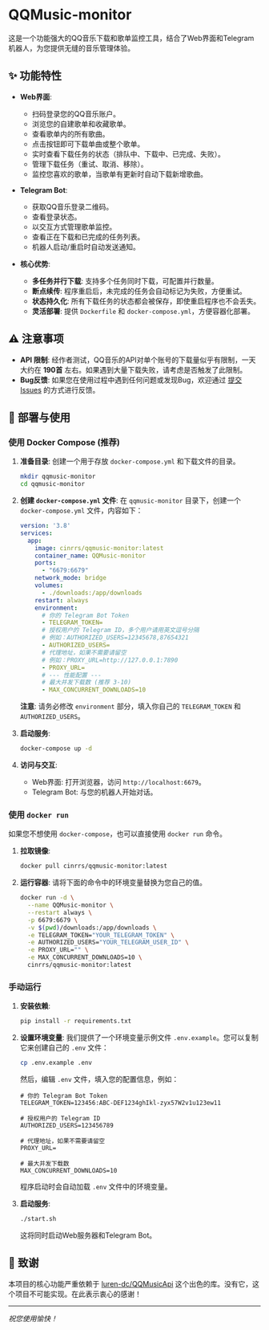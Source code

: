 # QQMusic-monitor

这是一个功能强大的QQ音乐下载和歌单监控工具，结合了Web界面和Telegram机器人，为您提供无缝的音乐管理体验。

## ✨ 功能特性

- **Web界面**:
  - 扫码登录您的QQ音乐账户。
  - 浏览您的自建歌单和收藏歌单。
  - 查看歌单内的所有歌曲。
  - 点击按钮即可下载单曲或整个歌单。
  - 实时查看下载任务的状态（排队中、下载中、已完成、失败）。
  - 管理下载任务（重试、取消、移除）。
  - 监控您喜欢的歌单，当歌单有更新时自动下载新增歌曲。

- **Telegram Bot**:
  - 获取QQ音乐登录二维码。
  - 查看登录状态。
  - 以交互方式管理歌单监控。
  - 查看正在下载和已完成的任务列表。
  - 机器人启动/重启时自动发送通知。

- **核心优势**:
  - **多任务并行下载**: 支持多个任务同时下载，可配置并行数量。
  - **断点续传**: 程序重启后，未完成的任务会自动标记为失败，方便重试。
  - **状态持久化**: 所有下载任务的状态都会被保存，即使重启程序也不会丢失。
  - **灵活部署**: 提供 `Dockerfile` 和 `docker-compose.yml`，方便容器化部署。

## ⚠️ 注意事项

- **API 限制**: 经作者测试，QQ音乐的API对单个账号的下载量似乎有限制，一天大约在 **190首** 左右。如果遇到大量下载失败，请考虑是否触发了此限制。
- **Bug反馈**: 如果您在使用过程中遇到任何问题或发现Bug，欢迎通过 [提交 Issues](https://github.com/Inrrs/QQMusic-monitor/issues) 的方式进行反馈。

## 🚀 部署与使用

### 使用 Docker Compose (推荐)

1.  **准备目录**:
    创建一个用于存放 `docker-compose.yml` 和下载文件的目录。
    ```bash
    mkdir qqmusic-monitor
    cd qqmusic-monitor
    ```

2.  **创建 `docker-compose.yml` 文件**:
    在 `qqmusic-monitor` 目录下，创建一个 `docker-compose.yml` 文件，内容如下：
    ```yml
    version: '3.8'
    services:
      app:
        image: cinrrs/qqmusic-monitor:latest
        container_name: QQMusic-monitor
        ports:
          - "6679:6679"
        network_mode: bridge
        volumes:
          - ./downloads:/app/downloads
        restart: always
        environment:
          # 你的 Telegram Bot Token
          - TELEGRAM_TOKEN=
          # 授权用户的 Telegram ID，多个用户请用英文逗号分隔
          # 例如：AUTHORIZED_USERS=12345678,87654321
          - AUTHORIZED_USERS=
          # 代理地址，如果不需要请留空
          # 例如：PROXY_URL=http://127.0.0.1:7890
          - PROXY_URL=
          # --- 性能配置 ---
          # 最大并发下载数 (推荐 3-10)
          - MAX_CONCURRENT_DOWNLOADS=10
    ```
    **注意**: 请务必修改 `environment` 部分，填入你自己的 `TELEGRAM_TOKEN` 和 `AUTHORIZED_USERS`。

3.  **启动服务**:
    ```bash
    docker-compose up -d
    ```

4.  **访问与交互**:
    - Web界面: 打开浏览器，访问 `http://localhost:6679`。
    - Telegram Bot: 与您的机器人开始对话。

### 使用 `docker run`

如果您不想使用 `docker-compose`，也可以直接使用 `docker run` 命令。

1.  **拉取镜像**:
    ```bash
    docker pull cinrrs/qqmusic-monitor:latest
    ```

2.  **运行容器**:
    请将下面的命令中的环境变量替换为您自己的值。
    ```bash
    docker run -d \
      --name QQMusic-monitor \
      --restart always \
      -p 6679:6679 \
      -v $(pwd)/downloads:/app/downloads \
      -e TELEGRAM_TOKEN="YOUR_TELEGRAM_TOKEN" \
      -e AUTHORIZED_USERS="YOUR_TELEGRAM_USER_ID" \
      -e PROXY_URL="" \
      -e MAX_CONCURRENT_DOWNLOADS=10 \
      cinrrs/qqmusic-monitor:latest
    ```

### 手动运行

1.  **安装依赖**:
    ```bash
    pip install -r requirements.txt
    ```

2.  **设置环境变量**:
    我们提供了一个环境变量示例文件 `.env.example`。您可以复制它来创建自己的 `.env` 文件：
    ```bash
    cp .env.example .env
    ```
    然后，编辑 `.env` 文件，填入您的配置信息，例如：
    ```dotenv
    # 你的 Telegram Bot Token
    TELEGRAM_TOKEN=123456:ABC-DEF1234ghIkl-zyx57W2v1u123ew11
    
    # 授权用户的 Telegram ID
    AUTHORIZED_USERS=123456789
    
    # 代理地址，如果不需要请留空
    PROXY_URL=
    
    # 最大并发下载数
    MAX_CONCURRENT_DOWNLOADS=10
    ```
    程序启动时会自动加载 `.env` 文件中的环境变量。

3.  **启动服务**:
    ```bash
    ./start.sh
    ```
    这将同时启动Web服务器和Telegram Bot。

## 🙏 致谢

本项目的核心功能严重依赖于 [luren-dc/QQMusicApi](https://github.com/luren-dc/QQMusicApi) 这个出色的库。没有它，这个项目不可能实现。在此表示衷心的感谢！

---
*祝您使用愉快！*
